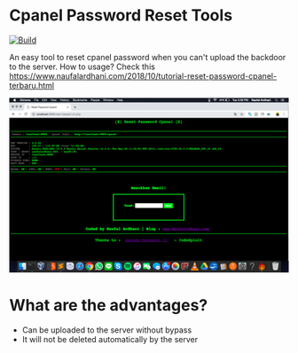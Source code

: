 # Cpanel Password Reset Tools

[![Build](https://img.shields.io/badge/Supported_OS-Linux-orange.svg)]()

An easy tool to reset cpanel password when you can't upload the backdoor to the server.
How to usage? Check this https://www.naufalardhani.com/2018/10/tutorial-reset-password-cpanel-terbaru.html


<p align="center">
  <img src="https://github.com/naufalardhani/cpanel-pass-reset/blob/master/v2.png" width="700" alt="accessibility text">
</p>


# What are the advantages?
- Can be uploaded to the server without bypass
- It will not be deleted automatically by the server
